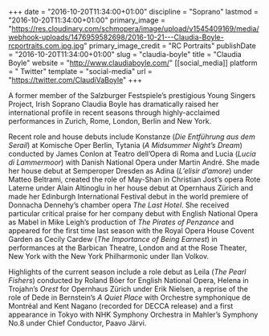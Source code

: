 +++
date = "2016-10-20T11:34:00+01:00"
discipline = "Soprano"
lastmod = "2016-10-20T11:34:00+01:00"
primary_image = "https://res.cloudinary.com/schmopera/image/upload/v1545409169/media/webhook-uploads/1476959582698/2016-10-21---Claudia-Boyle-rcportraits.com.jpg.jpg"
primary_image_credit = "RC Portraits"
publishDate = "2016-10-20T11:34:00+01:00"
slug = "claudia-boyle"
title = "Claudia Boyle"
website = "http://www.claudiaboyle.com/"
[[social_media]]
platform = " Twitter"
template = "social-media"
url = "https://twitter.com/ClaudiVaBoyle"
+++

A former member of the Salzburger Festspiele’s prestigious Young Singers Project, Irish Soprano Claudia Boyle has dramatically raised her international profile in recent seasons through highly-acclaimed performances in Zurich, Rome, London, Berlin and New York.

Recent role and house debuts include Konstanze (*Die Entführung aus dem Serail*) at Komische Oper Berlin, Tytania (*A Midsummer Night’s Dream*) conducted by James Conlon at Teatro dell’Opera di Roma and Lucia (*Lucia di Lammermoor*) with Danish National Opera under Martin André. She made her house debut at Semperoper Dresden as Adina (*L’elisir d’amore*) under Matteo Beltrami, created the role of May-Shan in Christian Jost’s opera Rote Laterne under Alain Altinoglu in her house debut at Opernhaus Zürich and made her Edinburgh International Festival debut in the world premiere of Donnacha Dennehy’s chamber opera *The Last Hotel*.  She received particular critical praise for her company debut with English National Opera as Mabel in Mike Leigh’s production of *The Pirates of Penzance* and appeared for the first time last season with the Royal Opera House Covent Garden as Cecily Cardew (*The Importance of Being Earnest*) in performances at the Barbican Theatre, London and at the Rose Theater, New York with the New York Philharmonic under Ilan Volkov.

Highlights of the current season include a role debut as Leila (*The Pearl Fishers*) conducted by Roland Böer for English National Opera, Helena in Trojahn’s *Orest* for Opernhaus Zürich under Erik Nielsen, a reprise of the role of Dede in Bernstein’s *A Quiet Place* with Orchestre symphonique de Montréal and Kent Nagano (recorded for DECCA release) and a first appearance in Tokyo with NHK Symphony Orchestra in Mahler’s Symphony No.8 under Chief Conductor, Paavo Järvi.
